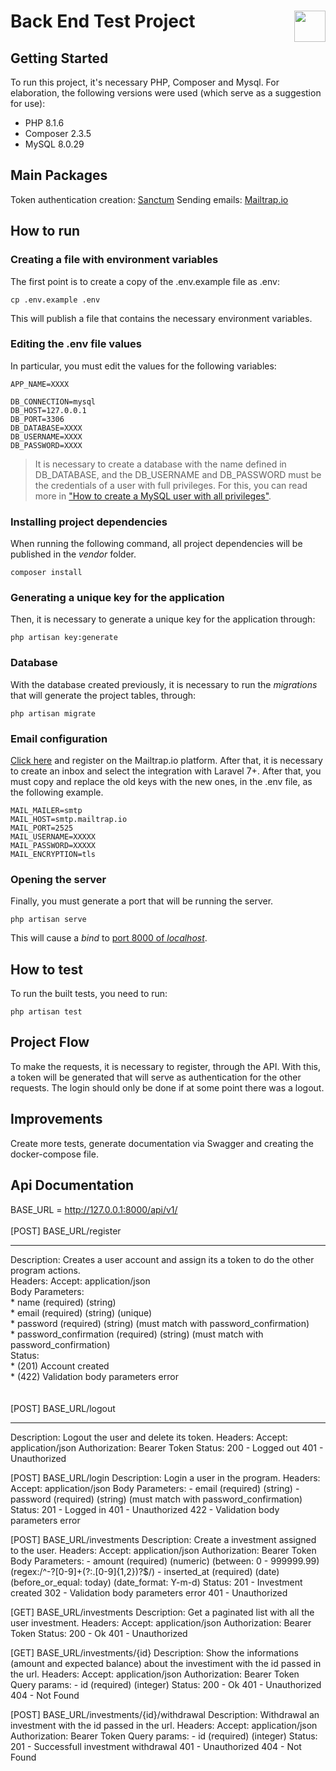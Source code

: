 # Back End Test Project <img src="https://coderockr.com/assets/images/coderockr.svg" align="right" height="50px" />

## Getting Started

To run this project, it's necessary PHP, Composer and Mysql. For elaboration, the following versions were used (which serve as a suggestion for use):

- PHP 8.1.6
- Composer 2.3.5
- MySQL 8.0.29

## Main Packages

Token authentication creation: [Sanctum](https://laravel.com/docs/9.x/sanctum)
Sending emails: [Mailtrap.io](https://mailtrap.io/inboxes/1766647/messages/2812274287)

## How to run

### Creating a file with environment variables

The first point is to create a copy of the .env.example file as .env:

```
cp .env.example .env
```

This will publish a file that contains the necessary environment variables.

### Editing the .env file values

In particular, you must edit the values ​​for the following variables:

```
APP_NAME=XXXX

DB_CONNECTION=mysql
DB_HOST=127.0.0.1
DB_PORT=3306
DB_DATABASE=XXXX
DB_USERNAME=XXXX
DB_PASSWORD=XXXX
```

> It is necessary to create a database with the name defined in DB_DATABASE, and the DB_USERNAME and DB_PASSWORD must be the credentials of a user with full privileges. For this, you can read more in ["How to create a MySQL user with all privileges"](https://phoenixnap.com/kb/how-to-create-new-mysql-user-account-grant-privileges).

### Installing project dependencies

When running the following command, all project dependencies will be published in the *vendor* folder.

```
composer install
```

### Generating a unique key for the application

Then, it is necessary to generate a unique key for the application through:

```
php artisan key:generate
```

### Database

With the database created previously, it is necessary to run the *migrations* that will generate the project tables, through:

```
php artisan migrate
```

### Email configuration

[Click here](https://mailtrap.io) and register on the Mailtrap.io platform. After that, it is necessary to create an inbox and select the integration with Laravel 7+. After that, you must copy and replace the old keys with the new ones, in the .env file, as the following example.

```
MAIL_MAILER=smtp
MAIL_HOST=smtp.mailtrap.io
MAIL_PORT=2525
MAIL_USERNAME=XXXXX
MAIL_PASSWORD=XXXXX
MAIL_ENCRYPTION=tls
```

### Opening the server

Finally, you must generate a port that will be running the server.

```
php artisan serve
```

This will cause a *bind* to [port 8000 of *localhost*](http://localhost:8000/).

## How to test

To run the built tests, you need to run:

```
php artisan test
```

## Project Flow

To make the requests, it is necessary to register, through the API. With this, a token will be generated that will serve as authentication for the other requests. The login should only be done if at some point there was a logout.

## Improvements

Create more tests, generate documentation via Swagger and creating the docker-compose file.

## Api Documentation

BASE_URL = http://127.0.0.1:8000/api/v1/ <br><br>
[POST] BASE_URL/register <br>
<hr>
Description: Creates a user account and assign its a token to do the other program actions. <br>
Headers: Accept: application/json <br>
Body Parameters: <br>
     * name (required) (string) <br>
     * email (required) (string) (unique) <br>
     * password (required) (string) (must match with password_confirmation) <br>
     * password_confirmation (required) (string) (must match with password_confirmation) <br>
     Status: <br>
     * (201) Account created <br>
     * (422) Validation body parameters error<br>
<br><br>
[POST] BASE_URL/logout
<hr>
    Description: Logout the user and delete its token.
    Headers: Accept: application/json
    Authorization: Bearer Token
    Status:
        200 - Logged out
        401 - Unauthorized

[POST] BASE_URL/login
    Description: Login a user in the program.
    Headers: Accept: application/json
    Body Parameters:
        - email (required) (string)
        - password (required) (string) (must match with password_confirmation)
    Status:
        201 - Logged in
        401 - Unauthorized
        422 - Validation body parameters error      

[POST] BASE_URL/investments
    Description: Create a investment assigned to the user.
    Headers: Accept: application/json
    Authorization: Bearer Token
    Body Parameters:
        - amount (required) (numeric) (between: 0 - 999999.99) (regex:/^-?[0-9]+(?:\.[0-9]{1,2})?$/)
        - inserted_at (required) (date) (before_or_equal: today) (date_format: Y-m-d)
    Status:
        201 - Investment created
        302 - Validation body parameters error
        401 - Unauthorized

[GET] BASE_URL/investments
    Description: Get a paginated list with all the user investment.
    Headers: Accept: application/json
    Authorization: Bearer Token
    Status:
        200 - Ok
        401 - Unauthorized

[GET] BASE_URL/investments/{id}
    Description: Show the informations (amount and expected balance) about the investiment with the id passed in the url.
    Headers: Accept: application/json
    Authorization: Bearer Token
    Query params:
        - id (required) (integer)
    Status:
        200 - Ok
        401 - Unauthorized
        404 - Not Found

[POST] BASE_URL/investments/{id}/withdrawal
    Description: Withdrawal an investment with the id passed in the url.
    Headers: Accept: application/json
    Authorization: Bearer Token
    Query params:
        - id (required) (integer)
    Status:
        201 - Successfull investment withdrawal
        401 - Unauthorized
        404 - Not Found
